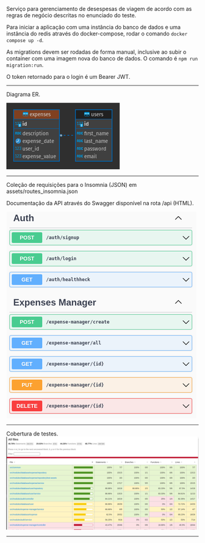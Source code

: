 Serviço para gerenciamento de desespesas de viagem de acordo com as regras de negócio descritas no enunciado do teste.

Para iniciar a aplicação com uma instância do banco de dados e uma instância do redis através do docker-compose, rodar o comando `docker compose up -d`.

As migrations devem ser rodadas de forma manual, inclusive ao subir o container com uma imagem nova do banco de dados. O comando é `npm run migration:run`.

O token retornado para o login é um Bearer JWT.

---
Diagrama ER.

![db diagram](./assets/diagram.png)

---

Coleção de requisições para o Insomnia (JSON) em assets/routes_insomnia.json

Documentação da API através do Swagger disponível na rota /api (HTML).

![swagger document](./assets/swagger.png)

---

Cobertura de testes.
![test coverage](./assets/coverage.png)

---

